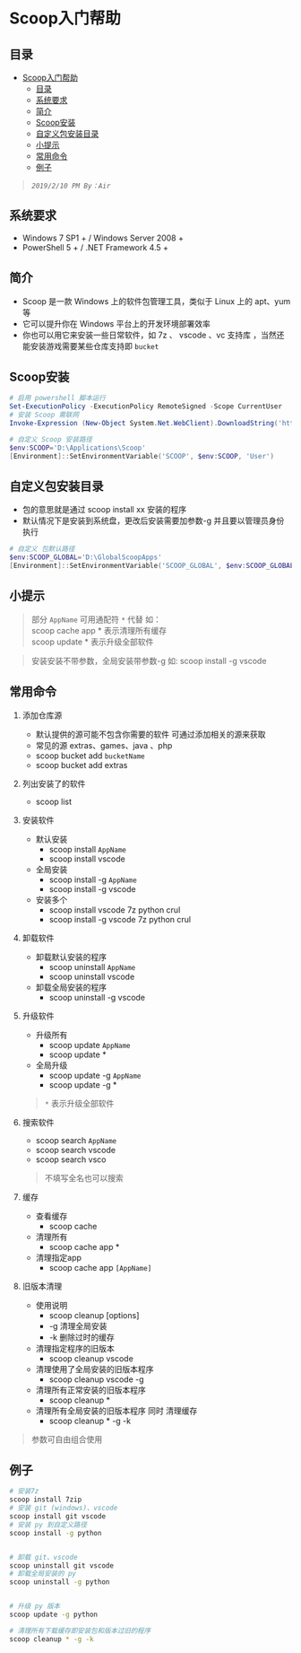 # Scoop入门帮助

## 目录

- [Scoop入门帮助](#scoop%e5%85%a5%e9%97%a8%e5%b8%ae%e5%8a%a9)
  - [目录](#%e7%9b%ae%e5%bd%95)
  - [系统要求](#%e7%b3%bb%e7%bb%9f%e8%a6%81%e6%b1%82)
  - [简介](#%e7%ae%80%e4%bb%8b)
  - [Scoop安装](#scoop%e5%ae%89%e8%a3%85)
  - [自定义包安装目录](#%e8%87%aa%e5%ae%9a%e4%b9%89%e5%8c%85%e5%ae%89%e8%a3%85%e7%9b%ae%e5%bd%95)
  - [小提示](#%e5%b0%8f%e6%8f%90%e7%a4%ba)
  - [常用命令](#%e5%b8%b8%e7%94%a8%e5%91%bd%e4%bb%a4)
  - [例子](#%e4%be%8b%e5%ad%90)

>*`2019/2/10 PM By：Air`*



## 系统要求
* Windows 7 SP1 + / Windows Server 2008 +
* PowerShell 5 + / .NET Framework 4.5 +

## 简介
* Scoop 是一款 Windows 上的软件包管理工具，类似于 Linux 上的 apt、yum 等
* 它可以提升你在 Windows 平台上的开发环境部署效率 
* 你也可以用它来安装一些日常软件，如 7z 、 vscode 、vc 支持库 ，当然还能安装游戏需要某些仓库支持即 `bucket`



## Scoop安装

```powershell
# 启用 powershell 脚本运行
Set-ExecutionPolicy -ExecutionPolicy RemoteSigned -Scope CurrentUser
# 安装 Scoop 需联网
Invoke-Expression (New-Object System.Net.WebClient).DownloadString('https://get.scoop.sh')

# 自定义 Scoop 安装路径
$env:SCOOP='D:\Applications\Scoop'
[Environment]::SetEnvironmentVariable('SCOOP', $env:SCOOP, 'User')
```

## 自定义包安装目录
+ 包的意思就是通过 scoop install xx 安装的程序
+ 默认情况下是安装到系统盘，更改后安装需要加参数-g 并且要以管理员身份执行

```powershell
# 自定义 包默认路径
$env:SCOOP_GLOBAL='D:\GlobalScoopApps'
[Environment]::SetEnvironmentVariable('SCOOP_GLOBAL', $env:SCOOP_GLOBAL, 'Machine')
```

## 小提示

> 部分 `AppName` 可用通配符 `*` 代替 如：  
> scoop cache app * 表示清理所有缓存  
> scoop update * 表示升级全部软件  

> 安装安装不带参数，全局安装带参数-g 如:
> scoop install -g vscode


## 常用命令

1. 添加仓库源
   - 默认提供的源可能不包含你需要的软件 可通过添加相关的源来获取
   - 常见的源 extras、games、java 、php 
   - scoop bucket add `bucketName`
   - scoop bucket add extras
  
2. 列出安装了的软件
   - scoop list

3. 安装软件
    - 默认安装
      - scoop install `AppName`
      - scoop install vscode
    - 全局安装
      - scoop install -g `AppName`
      - scoop install -g vscode
    - 安装多个
      - scoop install vscode 7z python crul
      - scoop install -g vscode 7z python crul
  
4. 卸载软件
   - 卸载默认安装的程序
     - scoop uninstall `AppName`
     - scoop uninstall vscode
   - 卸载全局安装的程序
      - scoop uninstall -g vscode

5. 升级软件
   - 升级所有
      - scoop update `AppName`
      - scoop update *
   - 全局升级
      - scoop update -g `AppName`
      - scoop update -g *
    > `*` 表示升级全部软件

6. 搜索软件
   - scoop search `AppName`
   - scoop search vscode
   - scoop search vsco
   > 不填写全名也可以搜索
    
7. 缓存
   - 查看缓存
        - scoop cache
    - 清理所有
        - scoop cache app *
    - 清理指定app
        - scoop cache app `[AppName]`
 
8. 旧版本清理
   - 使用说明
     - scoop cleanup <app> [options]
     - -g 清理全局安装
     - -k 删除过时的缓存
   - 清理指定程序的旧版本
     - scoop cleanup vscode
   - 清理使用了全局安装的旧版本程序
     - scoop cleanup vscode -g
   - 清理所有正常安装的旧版本程序
      - scoop cleanup *
   - 清理所有全局安装的旧版本程序 同时 清理缓存
      - scoop cleanup * -g -k

> 参数可自由组合使用

## 例子
```bash
# 安装7z
scoop install 7zip
# 安装 git (windows)、vscode
scoop install git vscode
# 安装 py 到自定义路径
scoop install -g python


# 卸载 git、vscode
scoop uninstall git vscode
# 卸载全局安装的 py
scoop uninstall -g python


# 升级 py 版本
scoop update -g python

# 清理所有下载缓存即安装包和版本过旧的程序
scoop cleanup * -g -k

```